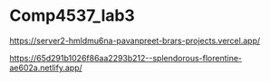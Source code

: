 ﻿# Comp4537_lab3
https://server2-hmldmu6na-pavanpreet-brars-projects.vercel.app/

https://65d291b1026f86aa2293b212--splendorous-florentine-ae602a.netlify.app/
